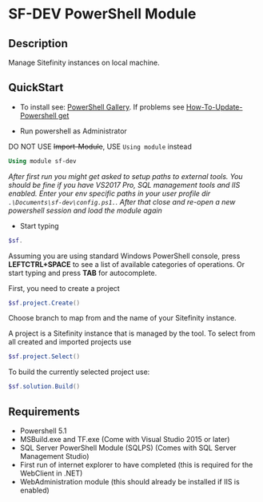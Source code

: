 # SF-DEV PowerShell Module

## Description

Manage Sitefinity instances on local machine.

## QuickStart

- To install see: [PowerShell Gallery](https://www.powershellgallery.com/packages/sf-dev/). If problems see [How-To-Update-Powershell get](https://docs.microsoft.com/en-us/powershell/gallery/installing-psget)

- Run powershell as Administrator

DO NOT USE ~~Import-Module~~, USE `Using module` instead
```powershell
Using module sf-dev
```

_After first run you might get asked to setup paths to external tools. You should be fine if you have VS2017 Pro, SQL management tools and IIS enabled. Enter your env specific paths in your user profile dir `.\Documents\sf-dev\config.ps1.`. After that close and re-open a new powershell session and load the module again_

- Start typing
```powershell
$sf.
```
Assuming you are using standard Windows PowerShell console, press __LEFTCTRL+SPACE__ to see a list of available categories of operations. Or start typing and press __TAB__ for autocomplete.

First, you need to create a project
```powershell
$sf.project.Create()
```
Choose branch to map from and the name of your Sitefinity instance.

A project is a Sitefinity instance that is managed by the tool. To select from all created and imported projects use
```powershell
$sf.project.Select()
```

To build the currently selected project use:
```powershell
$sf.solution.Build()
```

## Requirements

- Powershell 5.1
- MSBuild.exe and TF.exe (Come with Visual Studio 2015 or later)
- SQL Server PowerShell Module (SQLPS) (Comes with SQL Server Management Studio)
- First run of internet explorer to have completed (this is required for the WebClient in .NET)
- WebAdministration module (this should already be installed if IIS is enabled)
